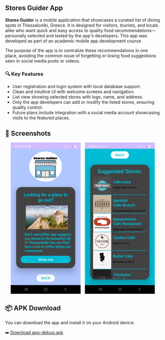 ## Stores Guider App

**Stores Guider** is a mobile application that showcases a curated list of dining spots in Thessaloniki, Greece. It is designed for visitors, tourists, and locals alike who want quick and easy access to quality food recommendations—personally selected and tested by the app's developers. This app was developed as part of an academic mobile app development course.

The purpose of the app is to centralize these recommendations in one place, avoiding the common issue of forgetting or losing food suggestions seen in social media posts or videos.

### 🔍 Key Features
- User registration and login system with local database support.
- Clean and intuitive UI with welcome screens and navigation.
- List view showing selected stores with logo, name, and address.
- Only the app developers can add or modify the listed stores, ensuring quality control.
- Future plans include integration with a social media account showcasing visits to the featured places.

## 📱 Screenshots
<div align="center">
  <img src="./app_photo1.jpg" alt="Home Page" width="45%" style="margin-right: 10px;" />
  <img src="./app_photo2.jpg" alt="Store List" width="45%" />
</div>

## 📦 APK Download

You can download the app and install it on your Android device:

➡️ [Download app-debug.apk](app-debug.apk)

